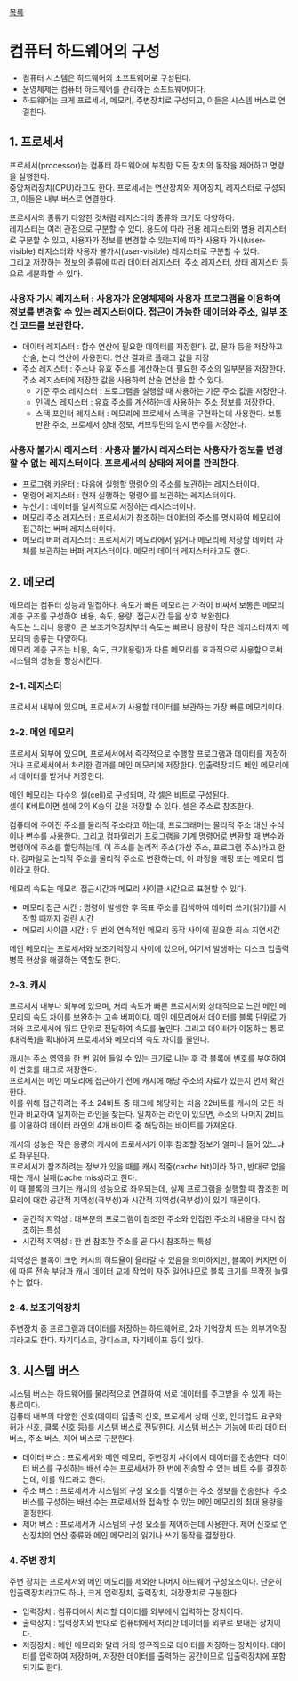 [목록](https://github.com/JungInBaek/TIL/blob/main/README.md)

# 컴퓨터 하드웨어의 구성

- 컴퓨터 시스템은 하드웨어와 소프트웨어로 구성된다.  
- 운영체제는 컴퓨터 하드웨어를 관리하는 소프트웨어이다.
- 하드웨어는 크게 프로세서, 메모리, 주변장치로 구성되고, 이들은 시스템 버스로 연결한다.



## 1. 프로세서
  프로세서(processor)는 컴퓨터 하드웨어에 부착한 모든 장치의 동작을 제어하고 명령을 실행한다.  
  중앙처리장치(CPU)라고도 한다. 프로세서는 연산장치와 제어장치, 레지스터로 구성되고, 이들은 내부 버스로 연결한다.  


  프로세서의 종류가 다양한 것처럼 레지스터의 종류와 크기도 다양하다.  
  레지스터는 여러 관점으로 구분할 수 있다. 용도에 따라 전용 레지스터와 범용 레지스터로 구분할 수 있고, 사용자가 정보를 변경할 수 있는지에 따라 사용자 가시(user-visible) 레지스터와 사용자 불가시(user-visible) 레지스터로 구분할 수 있다.  
  그리고 저장하는 정보의 종류에 따라 데이터 레지스터, 주소 레지스터, 상태 레지스터 등으로 세분화할 수 있다.  

  ### 사용자 가시 레지스터 : 사용자가 운영체제와 사용자 프로그램을 이용하여 정보를 변경할 수 있는 레지스터이다. 접근이 가능한 데이터와 주소, 일부 조건 코드를 보관한다.
  - 데이터 레지스터 : 함수 연산에 필요한 데이터를 저장한다. 값, 문자 등을 저장하고 산술, 논리 연산에 사용한다. 연산 결과로 플래그 값을 저장
  - 주소 레지스터 : 주소나 유효 주소를 계산하는데 필요한 주소의 일부분을 저장한다. 주소 레지스터에 저장한 값을 사용하여 산술 연산을 할 수 있다.
    - 기준 주소 레지스터 : 프로그램을 실행할 때 사용하는 기준 주소 값을 저장한다. 
    - 인덱스 레지스터 : 유효 주소를 계산하는데 사용하는 주소 정보를 저장한다.
    - 스택 포인터 레지스터 : 메모리에 프로세서 스택을 구현하는데 사용한다. 보통 반환 주소, 프로세서 상태 정보, 서브루틴의 임시 변수를 저장한다.

  ### 사용자 불가시 레지스터 : 사용자 불가시 레지스터는 사용자가 정보를 변경할 수 없는 레지스터이다. 프로세서의 상태와 제어를 관리한다.
  - 프로그램 카운터 : 다음에 실행할 명령어의 주소를 보관하는 레지스터이다.
  - 명령어 레지스터 : 현재 실행하는 명령어를 보관하는 레지스터이다.
  - 누산기 : 데이터를 일시적으로 저장하는 레지스터이다.
  - 메모리 주소 레지스터 : 프로세서가 참조하는 데이터의 주소를 명시하여 메모리에 접근하는 버퍼 레지스터이다.
  - 메모리 버퍼 레지스터 : 프로세서가 메모리에서 읽거나 메모리에 저장할 데이터 자체를 보관하는 버퍼 레지스터이다. 메모리 데이터 레지스터라고도 한다.  



## 2. 메모리  
  메모리는 컴퓨터 성능과 밀접하다. 속도가 빠른 메모리는 가격이 비싸서 보통은 메모리 계층 구조를 구성하여 비용, 속도, 용량, 접근시간 등을 상호 보완한다.  
  속도는 느리나 용량이 큰 보조기억장치부터 속도는 빠르나 용량이 작은 레지스터까지 메모리의 종류는 다양하다.  
  메모리 계층 구조는 비용, 속도, 크기(용량)가 다른 메모리를 효과적으로 사용함으로써 시스템의 성능을 향상시킨다.


### 2-1. 레지스터
  프로세서 내부에 있으며, 프로세서가 사용할 데이터를 보관하는 가장 빠른 메모리이다.

### 2-2. 메인 메모리
  프로세서 외부에 있으며, 프로세서에서 즉각적으로 수행할 프로그램과 데이터를 저장하거나 프로세서에서 처리한 결과를 메인 메모리에 저장한다. 입출력장치도 메인 메모리에서 데이터를 받거나 저장한다.

  메인 메모리는 다수의 셀(cell)로 구성되며, 각 셀은 비트로 구성된다.  
  셀이 K비트이면 셀에 2의 K승의 값을 저장할 수 있다. 셀은 주소로 참조한다.  

  컴퓨터에 주어진 주소를 물리적 주소라고 하는데, 프로그래머는 물리적 주소 대신 수식이나 변수를 사용한다. 그리고 컴파일러가 프로그램을 기계 명령어로 변환할 때 변수와 명령어에 주소를 할당하는데, 이 주소를 논리적 주소(가상 주소, 프로그램 주소)라고 한다. 컴파일로 논리적 주소를 물리적 주소로 변환하는데, 이 과정을 매핑 또는 메모리 맵이라고 한다.

  메모리 속도는 메모리 접근시간과 메모리 사이클 시간으로 표현할 수 있다.  
  - 메모리 접근 시간 : 명령이 발생한 후 목표 주소를 검색하여 데이터 쓰기(읽기)를 시작할 때까지 걸린 시간  
  - 메모리 사이클 시간 : 두 번의 연속적인 메모리 동작 사이에 필요한 최소 지연시간

메인 메모리는 프로세서와 보조기억장치 사이에 있으며, 여기서 발생하는 디스크 입출력 병목 현상을 해결하는 역할도 한다.

### 2-3. 캐시
  프로세서 내부나 외부에 있으며, 처리 속도가 빠른 프로세서와 상대적으로 느린 메인 메모리의 속도 차이를 보완하는 고속 버퍼이다. 메인 메모리에서 데이터를 블록 단위로 가져와 프로세서에 워드 단위로 전달하여 속도를 높인다. 그리고 데이터가 이동하는 통로(대역폭)을 확대하여 프로세서와 메모리의 속도 차이를 줄인다.

캐시는 주소 영역을 한 번 읽어 들일 수 있는 크기로 나눈 후 각 블록에 번호를 부여하여 이 번호를 태그로 저장한다.  
프로세서는 메인 메모리에 접근하기 전에 캐시에 해당 주소의 자료가 있는지 먼저 확인한다.  
이를 위해 접근하려는 주소 24비트 중 태그에 해당하는 처음 22비트를 캐시의 모든 라인과 비교하여 일치하는 라인을 찾는다. 일치하는 라인이 있으면, 주소의 나머지 2비트를 이용하여 데이터 라인의 4개 바이트 중 해당하는 바이트를 가져온다.

캐시의 성능은 작은 용량의 캐시에 프로세서가 이후 참조할 정보가 얼마나 들어 있느냐로 좌우된다.  
프로세서가 참조하려는 정보가 있을 때를 캐시 적중(cache hit)이라 하고, 반대로 없을 때는 캐시 실패(cache miss)라고 한다.  
이 때 블록의 크기는 캐시의 성능으로 좌우되는데, 실제 프로그램을 실행할 때 참조한 메모리에 대한 공간적 지역성(국부성)과 시간적 지역성(국부성)이 있기 때문이다.

  - 공간적 지역성 : 대부분의 프로그램이 참조한 주소와 인접한 주소의 내용을 다시 참조하는 특성
  - 시간적 지역성 : 한 번 참조한 주소를 곧 다시 참조하는 특성

지역성은 블록이 크면 캐시의 히트율이 올라갈 수 있음을 의미하지만, 블록이 커지면 이에 따른 전송 부담과 캐시 데이터 교체 작업이 자주 일어나므로 블록 크기를 무작정 늘릴 수는 없다.

### 2-4. 보조기억장치
  주변장치 중 프로그램과 데이터를 저장하는 하드웨어로, 2차 기억장치 또는 외부기억장치라고도 한다. 자기디스크, 광디스크, 자기테이프 등이 있다.


## 3. 시스템 버스
  시스템 버스는 하드웨어를 물리적으로 연결하여 서로 데이터를 주고받을 수 있게 하는 통로이다.  
  컴퓨터 내부의 다양한 신호(데이터 입출력 신호, 프로세서 상태 신호, 인터럽트 요구와 허가 신호, 클록 신호 등)를 시스템 버스로 전달한다. 시스템 버스는 기능에 따라 데이터 버스, 주소 버스, 제어 버스로 구분한다.

  - 데이터 버스 : 프로세서와 메인 메모리, 주변장치 사이에서 데이터를 전송한다. 데이터 버스를 구성하는 배선 수는 프로세서가 한 번에 전송할 수 있는 비트 수를 결정하는데, 이를 워드라고 한다.
  - 주소 버스 : 프로세서가 시스템의 구성 요소를 식별하는 주소 정보를 전송한다. 주소 버스를 구성하는 배선 수는 프로세서와 접속할 수 있는 메인 메모리의 최대 용량을 결정한다.
  - 제어 버스 : 프로세서가 시스템의 구성 요소를 제어하는데 사용한다. 제어 신호로 연산장치의 연산 종류와 메인 메모리의 읽기나 쓰기 동작을 결정한다.


### 4. 주변 장치
  주변 장치는 프로세서와 메인 메모리를 제외한 나머지 하드웨어 구성요소이다. 단순히 입출력장치라고도 하나, 크게 입력장치, 출력장치, 저장장치로 구분한다.
  - 입력장치 : 컴퓨터에서 처리할 데이터를 외부에서 입력하는 장치이다.
  - 출력장치 : 입력장치와 반대로 컴퓨터에서 처리한 데이터를 외부로 보내는 장치이다.
  - 저장장치 : 메인 메모리와 달리 거의 영구적으로 데이터를 저장하는 장치이다. 데이터를 입력하여 저장하며, 저장한 데이터를 출력하는 공간이므로 입출력장치에 포함되기도 한다.